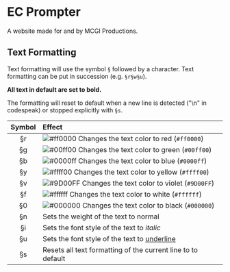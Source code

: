 # EC Prompter
A website made for and by MCGI Productions. 

## Text Formatting
Text formatting will use the symbol `§` followed by a character. Text formatting can be put in succession (e.g. `§r§w§u`). 

**All text in default are set to bold.** 

The formatting will reset to default when a new line is detected ("\n" in codespeak) or stopped explicitly with `§s`. 

| Symbol | Effect |
|  :--:  | :- |
|   §r   | ![#ff0000](https://placehold.co/15x15/ff0000/ff0000.png) Changes the text color to red (`#ff0000`) |
|   §g   | ![#00ff00](https://placehold.co/15x15/00ff00/00ff00.png) Changes the text color to green (`#00ff00`) |
|   §b   | ![#0000ff](https://placehold.co/15x15/0000ff/0000ff.png) Changes the text color to blue (`#0000ff`) |
|   §y   | ![#ffff00](https://placehold.co/15x15/ffff00/ffff00.png) Changes the text color to yellow (`#ffff00`) |
|   §v   | ![#9D00FF](https://placehold.co/15x15/9D00FF/9D00FF.png) Changes the text color to violet (`#9D00FF`) |
|   §f   | ![#ffffff](https://placehold.co/15x15/ffffff/ffffff.png) Changes the text color to white (`#ffffff`) |
|   §0   | ![#000000](https://placehold.co/15x15/000000/000000.png) Changes the text color to black (`#000000`) |
|   §n   | Sets the weight of the text to normal |
|   §i   | Sets the font style of the text to *italic* |
|   §u   | Sets the font style of the text to <ins>underline</ins> |
|   §s   | Resets all text formatting of the current line to to default |